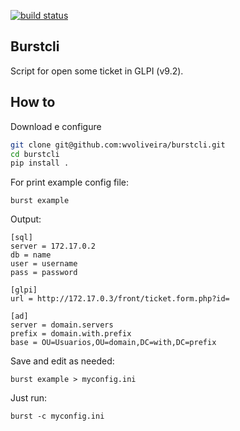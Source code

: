[![build status](https://travis-ci.org/wvoliveira/burstcli.svg?branch=master)](https://travis-ci.org/wvoliveira/burstcli)

Burstcli
---------

Script for open some ticket in GLPI (v9.2).  

How to
-----

Download e configure
```bash
git clone git@github.com:wvoliveira/burstcli.git
cd burstcli
pip install .
```

For print example config file:
```
burst example
```

Output:
```
[sql]
server = 172.17.0.2
db = name
user = username
pass = password

[glpi]
url = http://172.17.0.3/front/ticket.form.php?id=

[ad]
server = domain.servers
prefix = domain.with.prefix
base = OU=Usuarios,OU=domain,DC=with,DC=prefix

```

Save and edit as needed:
```
burst example > myconfig.ini
```

Just run:
```
burst -c myconfig.ini
```
